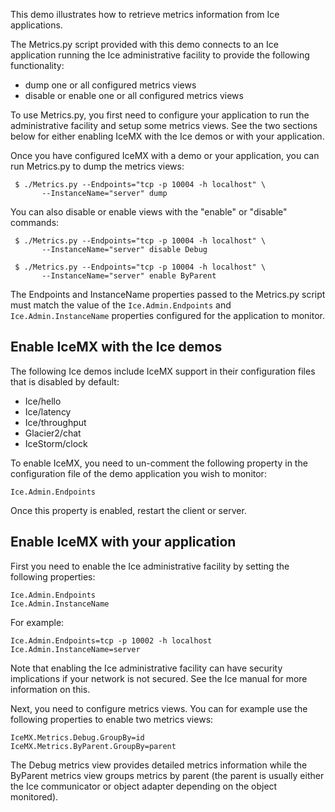 This demo illustrates how to retrieve metrics information from Ice
applications.

The Metrics.py script provided with this demo connects to an Ice
application running the Ice administrative facility to provide the
following functionality:

- dump one or all configured metrics views
- disable or enable one or all configured metrics views

To use Metrics.py, you first need to configure your application to run
the administrative facility and setup some metrics views. See the two
sections below for either enabling IceMX with the Ice demos or with
your application.

Once you have configured IceMX with a demo or your application, you
can run Metrics.py to dump the metrics views:
```
 $ ./Metrics.py --Endpoints="tcp -p 10004 -h localhost" \
       --InstanceName="server" dump
```
You can also disable or enable views with the "enable" or "disable"
commands:
```
 $ ./Metrics.py --Endpoints="tcp -p 10004 -h localhost" \
       --InstanceName="server" disable Debug

 $ ./Metrics.py --Endpoints="tcp -p 10004 -h localhost" \
       --InstanceName="server" enable ByParent
```
The Endpoints and InstanceName properties passed to the Metrics.py
script must match the value of the `Ice.Admin.Endpoints` and
`Ice.Admin.InstanceName` properties configured for the application to
monitor.


Enable IceMX with the Ice demos
-------------------------------

The following Ice demos include IceMX support in their configuration
files that is disabled by default:

- Ice/hello
- Ice/latency
- Ice/throughput
- Glacier2/chat
- IceStorm/clock

To enable IceMX, you need to un-comment the following property in the
configuration file of the demo application you wish to monitor:

    Ice.Admin.Endpoints

Once this property is enabled, restart the client or server.


Enable IceMX with your application
----------------------------------

First you need to enable the Ice administrative facility by setting the
following properties:

    Ice.Admin.Endpoints
    Ice.Admin.InstanceName

For example:

    Ice.Admin.Endpoints=tcp -p 10002 -h localhost
    Ice.Admin.InstanceName=server

Note that enabling the Ice administrative facility can have security
implications if your network is not secured. See the Ice manual for
more information on this.

Next, you need to configure metrics views. You can for example use the
following properties to enable two metrics views:

    IceMX.Metrics.Debug.GroupBy=id
    IceMX.Metrics.ByParent.GroupBy=parent

The Debug metrics view provides detailed metrics information while the
ByParent metrics view groups metrics by parent (the parent is usually
either the Ice communicator or object adapter depending on the object
monitored).
